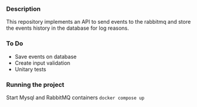 ### Description

This repository implements an API to send events to the rabbitmq and store the events history in the database for log reasons.

### To Do

- Save events on database
- Create input validation
- Unitary tests

### Running the project

Start Mysql and RabbitMQ containers
`docker compose up`

